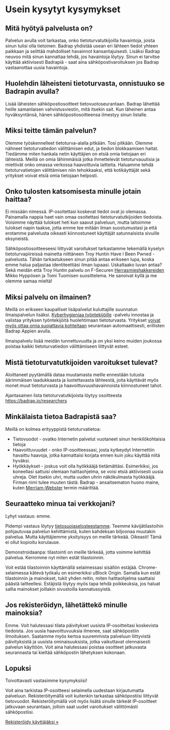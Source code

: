 # Usein kysytyt kysymykset

## Mitä hyötyä palvelusta on?

Palvelun avulla voit tarkastaa, onko tietoturvatutkijoilla havaintoja, joista sinun tulisi olla tietoinen.
Badrap yhdistää usean eri lähteen tiedot yhteen paikkaan ja selittää mahdolliset havainnot kansantajuisesti.
Lisäksi Badrap neuvoo mitä sinun kannattaa tehdä, jos havaintoja löytyy.
Sinun ei tarvitse käyttää aktiivisesti Badrapiä - saat aina sähköpostivaroituksen jos Badrap vastaanottaa uusia havaintoja.

## Huolehdin läheisteni tietoturvasta, onnistuuko se Badrapin avulla?

Lisää läheisten sähköpostiosoitteet tietovuotoseurantaan. Badrap lähettää heille samanlaisen
vahvistusviestin, mitä itsekin sait. Kun läheinen antaa hyväksyntänsä, hänen sähköpostiosoitteensa
ilmestyy sinun listalle.

## Miksi teitte tämän palvelun?

Olemme työskennelleet tietoturva-alalla pitkään. Tosi pitkään. Olemme nähneet
tietoturvatiedon välittämisen edut, ja tiedon blokkaamisen haitat. Tiedämme miten
hankala netin käyttäjien on etsiä omia tietojaan eri lähteistä. Meillä on
omia lähimmäisiä jotka ihmettelevät tietoturvauutisia ja miettivät onko
omassa verkossa haavoittuvia laitteita. Haluamme tehdä tietoturvatietojen
välittämisen niin tehokkaaksi, että kotikäyttäjät sekä yritykset voivat
etsiä omia tietojaan helposti.

## Onko tulosten katsomisesta minulle jotain haittaa?

Ei missään nimessä. IP-osoitettasi koskevat tiedot ovat jo olemassa.
Painamalla nappia haet vain omaa osoitettasi tietoturvatutkijoiden tiedoista.
Voisimme näyttää tulokset heti kun saavut palveluun, mutta laitoimme
tulokset napin taakse, jotta emme tee mitään ilman suostumustasi ja että
erotamme palvelusta oikeasti kiinnostuneet käyttäjät satunnaisista
sivuille eksyneistä.

Sähköpostiosoitteeseesi liittyvät varoitukset tarkastamme tekemällä kyselyn
tietoturvapiireissä mainetta niittäneen Troy Huntin Have I Been Pwned -palvelusta.
Tähän tarkastukseen sinun pitää antaa erikseen lupa, koska emme halua paljastaa
identiteettiäsi ilman lupaasi. Uskaltaako luvan antaa? Sekä meidän että Troy Huntin
palvelu on F-Securen [Herrasmieshakkereiden](https://hakkerit.libsyn.com/intro-herrasmieshakkerit)
Mikko Hyppösen ja Tomi Tuomisen suosittelema. He sanoivat kyllä ja me olemme samaa mieltä!

## Miksi palvelu on ilmainen?

Meillä on erikseen kaupalliset lisäpalvelut kuluttajille suunnatun ilmaispalvelun
lisäksi. [Kyberhygieniaa työntekijöille](https://hygiene.badrap.io/fi/) -palvelu innostaa ja valistaa yrityksen työntekijöitä
huolehtimaan tietoturvasta. Yritykset [voivat myös ottaa omia suojattavia kohteitaan](https://hygiene.badrap.io/company/) seurantaan
automaattisesti, erillisten Badrap Appien avulla.

Ilmaispalvelu lisää meidän tunnettuvuutta ja on yksi keino muiden joukossa poistaa kaikki tietoturvatiedon välittämiseen liittyvät esteet.

## Mistä tietoturvatutkijoiden varoitukset tulevat?

Aloittaneet pyytämällä dataa muutamasta meille ennestään tutusta
äärimmäisen laadukkaasta ja luotettavasta lähteestä, joita käyttävät myös monet
muut tietoturvasta ja haavoittuvuushavainnoista kiinnostuneet tahot.

Ajantasainen lista tietoturvatutkijoista löytyy osoitteesta <https://badrap.io/researchers>


## Minkälaista tietoa Badrapistä saa?

Meillä on kolmea erityyppistä tietoturvatietoa:

* Tietovuodot - ovatko Internetin palvelut vuotaneet sinun henkilökohtaisia tietoja
* Haavoittuvuudet - onko IP-osoitteessasi, josta kytkeydyt Internettiin havaittu haavoja, jotka kannattaisi korjata ennen kuin joku käyttää niitä hyväksi.
* Hyökkäykset - joskus voit olla hyökkääjä tietämättäsi. Esimerkiksi, jos koneellasi sattuisi olemaan haittaohjelma, se voisi etsiä aktiivisesti uusia uhreja. Olet itsekin uhri, mutta uuden uhrin näkökulmasta hyökkääjä. Firman nimi tulee muuten tästä: Badrap - ansaitsematon huono maine, kuten [Merriam-Webster](https://www.merriam-webster.com/words-at-play/usage-bad-rap-vs-bad-rep-vs-bad-wrap) termin määrittää.

## Seuraatteko minua tai verkkojani?

Lyhyt vastaus: emme.

Pidempi vastaus löytyy [tietosuojaselosteestamme](./privacy.md).
Teemme kävijätilastoihin pohjautuvaa palvelun kehittämistä, kuten kahdeksan biljoonaa
muutakin palvelua. Mutta käyttäjiemme yksityisyys on meille tärkeää. Oikeasti! Tämä ei
ollut kopioitu korulause.

Demonstroidaanpa: tilastointi on meille tärkeää,
jotta voimme kehittää palvelua. Kerromme nyt miten estät tilastoinnin.

Voit estää tilastoinnin käyttämällä selaimessasi sisällön estäjää.
Chrome-selaimessa kätevä työkalu on esimerkiksi uBlock Origin.
Samalla kun estät tilastoinnin ja mainokset, tukit yhden reitin,
miten haittaohjelma saattaisi päästä laitteellesi. Estäjistä löytyy myös
tapa tehdä poikkeuksia, jos haluat sallia mainokset joillakin sivustoilla kannatussyistä.

## Jos rekisteröidyn, lähetättekö minulle mainoksia?

Emme. Voit halutessasi tilata päivitykset uusista IP-osoitteitasi koskevista tiedoista.
Jos uusia haavoittuvuuksia ilmenee, saat sähköpostiin ilmoituksen. Saatamme myös kertoa
suuremmista palveluun liittyvistä päivityksistä ja uusista ominaisuuksista, jotka vaikuttavat
olennaisesti palvelun käyttöön. Voit aina halutessasi poistaa osoitteet jatkuvasta seurannasta
tai kieltää sähköpostin lähetyksen kokonaan.

## Lopuksi

Toivottavasti vastasimme kysymyksiisi!

Voit aina tarkistaa IP-osoitteesi selaimella uudestaan kirjautumatta palveluun.
Rekisteröitymällä voit kuitenkin tarkastaa sähköpostiisi liittyvät tietovuodot.
Rekisteröitymällä voit myös lisätä sinulle tärkeät IP-osoitteet jatkuvaan seurantaan,
jolloin saat uudet varoitukset välittömästi sähköpostiisi.

[Rekisteröidy käyttäjäksi »](https://badrap.io/register)
